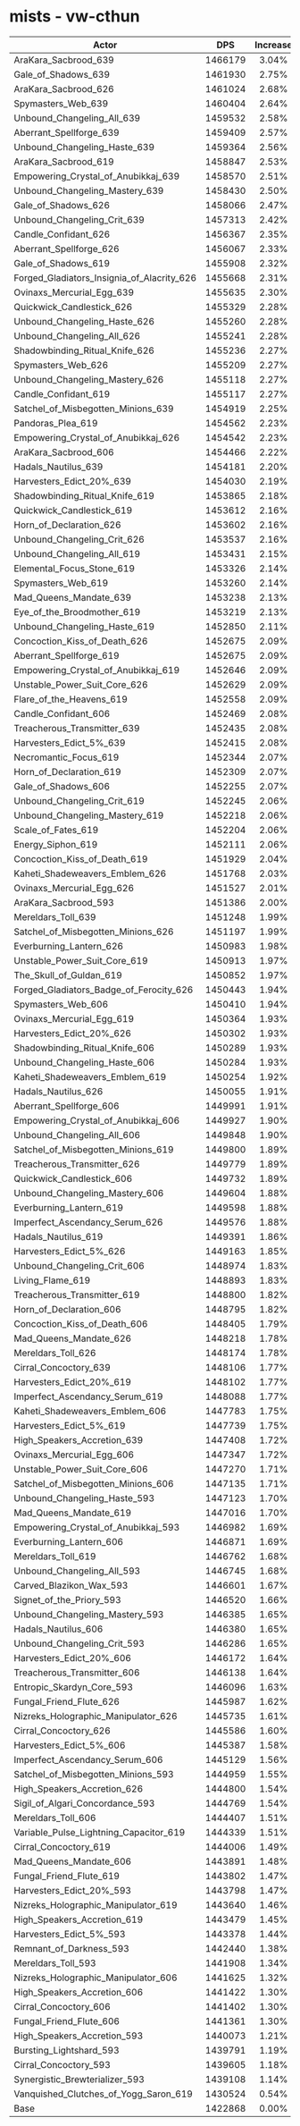 # mists - vw-cthun
| Actor | DPS | Increase |
|---|:---:|:---:|
|AraKara_Sacbrood_639|1466179|3.04%|
|Gale_of_Shadows_639|1461930|2.75%|
|AraKara_Sacbrood_626|1461024|2.68%|
|Spymasters_Web_639|1460404|2.64%|
|Unbound_Changeling_All_639|1459532|2.58%|
|Aberrant_Spellforge_639|1459409|2.57%|
|Unbound_Changeling_Haste_639|1459364|2.56%|
|AraKara_Sacbrood_619|1458847|2.53%|
|Empowering_Crystal_of_Anubikkaj_639|1458570|2.51%|
|Unbound_Changeling_Mastery_639|1458430|2.50%|
|Gale_of_Shadows_626|1458066|2.47%|
|Unbound_Changeling_Crit_639|1457313|2.42%|
|Candle_Confidant_626|1456367|2.35%|
|Aberrant_Spellforge_626|1456067|2.33%|
|Gale_of_Shadows_619|1455908|2.32%|
|Forged_Gladiators_Insignia_of_Alacrity_626|1455668|2.31%|
|Ovinaxs_Mercurial_Egg_639|1455635|2.30%|
|Quickwick_Candlestick_626|1455329|2.28%|
|Unbound_Changeling_Haste_626|1455260|2.28%|
|Unbound_Changeling_All_626|1455241|2.28%|
|Shadowbinding_Ritual_Knife_626|1455236|2.27%|
|Spymasters_Web_626|1455209|2.27%|
|Unbound_Changeling_Mastery_626|1455118|2.27%|
|Candle_Confidant_619|1455117|2.27%|
|Satchel_of_Misbegotten_Minions_639|1454919|2.25%|
|Pandoras_Plea_619|1454562|2.23%|
|Empowering_Crystal_of_Anubikkaj_626|1454542|2.23%|
|AraKara_Sacbrood_606|1454466|2.22%|
|Hadals_Nautilus_639|1454181|2.20%|
|Harvesters_Edict_20%_639|1454030|2.19%|
|Shadowbinding_Ritual_Knife_619|1453865|2.18%|
|Quickwick_Candlestick_619|1453612|2.16%|
|Horn_of_Declaration_626|1453602|2.16%|
|Unbound_Changeling_Crit_626|1453537|2.16%|
|Unbound_Changeling_All_619|1453431|2.15%|
|Elemental_Focus_Stone_619|1453326|2.14%|
|Spymasters_Web_619|1453260|2.14%|
|Mad_Queens_Mandate_639|1453238|2.13%|
|Eye_of_the_Broodmother_619|1453219|2.13%|
|Unbound_Changeling_Haste_619|1452850|2.11%|
|Concoction_Kiss_of_Death_626|1452675|2.09%|
|Aberrant_Spellforge_619|1452675|2.09%|
|Empowering_Crystal_of_Anubikkaj_619|1452646|2.09%|
|Unstable_Power_Suit_Core_626|1452629|2.09%|
|Flare_of_the_Heavens_619|1452558|2.09%|
|Candle_Confidant_606|1452469|2.08%|
|Treacherous_Transmitter_639|1452435|2.08%|
|Harvesters_Edict_5%_639|1452415|2.08%|
|Necromantic_Focus_619|1452344|2.07%|
|Horn_of_Declaration_619|1452309|2.07%|
|Gale_of_Shadows_606|1452255|2.07%|
|Unbound_Changeling_Crit_619|1452245|2.06%|
|Unbound_Changeling_Mastery_619|1452218|2.06%|
|Scale_of_Fates_619|1452204|2.06%|
|Energy_Siphon_619|1452111|2.06%|
|Concoction_Kiss_of_Death_619|1451929|2.04%|
|Kaheti_Shadeweavers_Emblem_626|1451768|2.03%|
|Ovinaxs_Mercurial_Egg_626|1451527|2.01%|
|AraKara_Sacbrood_593|1451386|2.00%|
|Mereldars_Toll_639|1451248|1.99%|
|Satchel_of_Misbegotten_Minions_626|1451197|1.99%|
|Everburning_Lantern_626|1450983|1.98%|
|Unstable_Power_Suit_Core_619|1450913|1.97%|
|The_Skull_of_Guldan_619|1450852|1.97%|
|Forged_Gladiators_Badge_of_Ferocity_626|1450443|1.94%|
|Spymasters_Web_606|1450410|1.94%|
|Ovinaxs_Mercurial_Egg_619|1450364|1.93%|
|Harvesters_Edict_20%_626|1450302|1.93%|
|Shadowbinding_Ritual_Knife_606|1450289|1.93%|
|Unbound_Changeling_Haste_606|1450284|1.93%|
|Kaheti_Shadeweavers_Emblem_619|1450254|1.92%|
|Hadals_Nautilus_626|1450055|1.91%|
|Aberrant_Spellforge_606|1449991|1.91%|
|Empowering_Crystal_of_Anubikkaj_606|1449927|1.90%|
|Unbound_Changeling_All_606|1449848|1.90%|
|Satchel_of_Misbegotten_Minions_619|1449800|1.89%|
|Treacherous_Transmitter_626|1449779|1.89%|
|Quickwick_Candlestick_606|1449732|1.89%|
|Unbound_Changeling_Mastery_606|1449604|1.88%|
|Everburning_Lantern_619|1449598|1.88%|
|Imperfect_Ascendancy_Serum_626|1449576|1.88%|
|Hadals_Nautilus_619|1449391|1.86%|
|Harvesters_Edict_5%_626|1449163|1.85%|
|Unbound_Changeling_Crit_606|1448974|1.83%|
|Living_Flame_619|1448893|1.83%|
|Treacherous_Transmitter_619|1448800|1.82%|
|Horn_of_Declaration_606|1448795|1.82%|
|Concoction_Kiss_of_Death_606|1448405|1.79%|
|Mad_Queens_Mandate_626|1448218|1.78%|
|Mereldars_Toll_626|1448174|1.78%|
|Cirral_Concoctory_639|1448106|1.77%|
|Harvesters_Edict_20%_619|1448102|1.77%|
|Imperfect_Ascendancy_Serum_619|1448088|1.77%|
|Kaheti_Shadeweavers_Emblem_606|1447783|1.75%|
|Harvesters_Edict_5%_619|1447739|1.75%|
|High_Speakers_Accretion_639|1447408|1.72%|
|Ovinaxs_Mercurial_Egg_606|1447347|1.72%|
|Unstable_Power_Suit_Core_606|1447270|1.71%|
|Satchel_of_Misbegotten_Minions_606|1447135|1.71%|
|Unbound_Changeling_Haste_593|1447123|1.70%|
|Mad_Queens_Mandate_619|1447016|1.70%|
|Empowering_Crystal_of_Anubikkaj_593|1446982|1.69%|
|Everburning_Lantern_606|1446871|1.69%|
|Mereldars_Toll_619|1446762|1.68%|
|Unbound_Changeling_All_593|1446745|1.68%|
|Carved_Blazikon_Wax_593|1446601|1.67%|
|Signet_of_the_Priory_593|1446520|1.66%|
|Unbound_Changeling_Mastery_593|1446385|1.65%|
|Hadals_Nautilus_606|1446380|1.65%|
|Unbound_Changeling_Crit_593|1446286|1.65%|
|Harvesters_Edict_20%_606|1446172|1.64%|
|Treacherous_Transmitter_606|1446138|1.64%|
|Entropic_Skardyn_Core_593|1446096|1.63%|
|Fungal_Friend_Flute_626|1445987|1.62%|
|Nizreks_Holographic_Manipulator_626|1445735|1.61%|
|Cirral_Concoctory_626|1445586|1.60%|
|Harvesters_Edict_5%_606|1445387|1.58%|
|Imperfect_Ascendancy_Serum_606|1445129|1.56%|
|Satchel_of_Misbegotten_Minions_593|1444959|1.55%|
|High_Speakers_Accretion_626|1444800|1.54%|
|Sigil_of_Algari_Concordance_593|1444769|1.54%|
|Mereldars_Toll_606|1444407|1.51%|
|Variable_Pulse_Lightning_Capacitor_619|1444339|1.51%|
|Cirral_Concoctory_619|1444006|1.49%|
|Mad_Queens_Mandate_606|1443891|1.48%|
|Fungal_Friend_Flute_619|1443802|1.47%|
|Harvesters_Edict_20%_593|1443798|1.47%|
|Nizreks_Holographic_Manipulator_619|1443640|1.46%|
|High_Speakers_Accretion_619|1443479|1.45%|
|Harvesters_Edict_5%_593|1443378|1.44%|
|Remnant_of_Darkness_593|1442440|1.38%|
|Mereldars_Toll_593|1441908|1.34%|
|Nizreks_Holographic_Manipulator_606|1441625|1.32%|
|High_Speakers_Accretion_606|1441422|1.30%|
|Cirral_Concoctory_606|1441402|1.30%|
|Fungal_Friend_Flute_606|1441361|1.30%|
|High_Speakers_Accretion_593|1440073|1.21%|
|Bursting_Lightshard_593|1439791|1.19%|
|Cirral_Concoctory_593|1439605|1.18%|
|Synergistic_Brewterializer_593|1439108|1.14%|
|Vanquished_Clutches_of_Yogg_Saron_619|1430524|0.54%|
|Base|1422868|0.00%|
